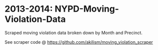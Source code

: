 2013-2014: NYPD-Moving-Violation-Data
===============================

Scraped moving violation data broken down by Month and Precinct. 

See scraper code @ https://github.com/akilism/moving_violation_scraper
